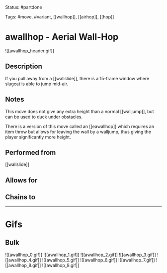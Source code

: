 Status: #partdone

Tags: #move, #variant, [[wallhop]], [[airhop]], [[hop]]

# awallhop - Aerial Wall-Hop
![[awallhop_header.gif]]
## Description
If you pull away from a [[wallslide]], there is a 15-frame window where slugcat is able to jump mid-air.

## Notes
This move does not give any extra height than a normal [[walljump]], but can be used to duck under obstacles.

There is a version of this move called an [[eawallhop]] which requires an item throw but allows for leaving the wall by a walljump, thus giving the player significantly more height.

## Performed from
[[wallslide]]

## Allows for


## Chains to


___
# Gifs
## Bulk
![[awallhop_0.gif]]
![[awallhop_1.gif]]
![[awallhop_2.gif]]
![[awallhop_3.gif]]
![[awallhop_4.gif]]
![[awallhop_5.gif]]
![[awallhop_6.gif]]
![[awallhop_7.gif]]
![[awallhop_8.gif]]
![[awallhop_9.gif]]